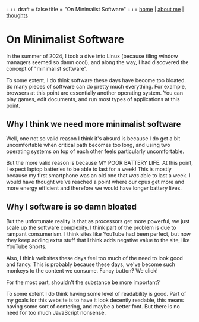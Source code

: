 +++
draft = false
title = "On Minimalist Software"
+++
[home](../..) | [about me](../../about) | [thoughts](..)
# On Minimalist Software

In the summer of 2024, I took a dive into Linux (because tiling window managers seemed so damn cool), and along the way, I had discovered the concept of "minimalist software".

To some extent, I do think software these days have become too bloated. So many pieces of software can do pretty much everything. For example, browsers at this point are essentially another operating system. You can play games, edit documents, and run most types of applications at this point.

## Why I think we need more minimalist software
Well, one not so valid reason I think it's absurd is because I do get a bit uncomfortable when critical path becomes too long, and using two operating systems on top of each other feels particularly uncomfortable. 

But the more valid reason is because MY POOR BATTERY LIFE. At this point, I expect laptop batteries to be able to last for a week! This is mostly because my first smartphone was an old one that *was* able to last a week. I would have thought we've reached a point where our cpus get more and more energy efficient and therefore we would have longer battery lives.

## Why I software is so damn bloated

But the unfortunate reality is that as processors get more powerful, we just scale up the software complexity. I think part of the problem is due to rampant consumerism. I think sites like YouTube had been perfect, but now they keep adding extra stuff that I think adds negative value to the site, like YouTube Shorts.

Also, I think websites these days feel too much of the need to look good and fancy. This is probably because these days, we've become such monkeys to the content we consume. Fancy button? We click! 

For the most part, shouldn't the substance be more important? 

To some extent I do think having some level of readability is good. Part of my goals for this website is to have it look decently readable, this means having some sort of centering, and maybe a better font. But there is no need for too much JavaScript nonsense. 





